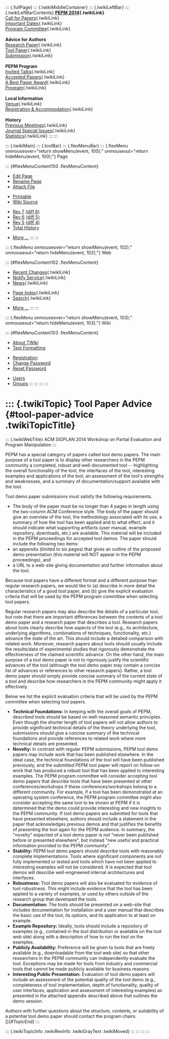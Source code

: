 ::: {.fullPage}
::: {.twikiMiddleContainer}
::: {.twikiLeftBar}
::: {.twikiLeftBarContents}
**[PEPM 2014](WebHome){.twikiLink}**\
[Call for Papers](CallForPapers){.twikiLink}\
[Important Dates](ImportantDates){.twikiLink}\
[Program Committee](ProgramCommittee){.twikiLink}\
\
**Advice for Authors**\
[Research Paper](ResearchPaperAdvice){.twikiLink}\
[Tool Paper](ToolPaperAdvice){.twikiLink}\
[Submission](PaperSubmission){.twikiLink}\
\
**PEPM Program**\
[Invited Talks](InvitedTalks){.twikiLink}\
[Accepted Papers](AcceptedPapers){.twikiLink}\
[A Best Paper Award](ABestPaperAward){.twikiLink}\
[Program](Program){.twikiLink}\
\
**Local Information**\
[Venue](WorkshopVenue){.twikiLink}\
[Registration & Accommodation](RegistrationAndAccomodation){.twikiLink}\
\
**History**\
[Previous Meetings](PreviousMeetings){.twikiLink}\
[Journal Special Issues](SpecialIssues){.twikiLink}\
[Statistics](HistoricalStatistics){.twikiLink}
:::
:::

::: {.twikiMain}
::: {.toolBar}
::: {.flexMenuBar}
::: {.flexMenu onmouseover="return showMenu(event, 100);" onmouseout="return hideMenu(event, 100);"}
Page

::: {#flexMenuContent100 .flexMenuContent}
-   [Edit
    Page](http://www.program-transformation.org/edit/PEPM14/ToolPaperAdvice?t=1536827686)
-   [Rename
    Page](http://www.program-transformation.org/rename/PEPM14/ToolPaperAdvice)
-   [Attach
    File](http://www.program-transformation.org/attach/PEPM14/ToolPaperAdvice)

<!-- -->

-   [Printable](http://www.program-transformation.org/view/PEPM14/ToolPaperAdvice?skin=print.pattern)
-   [Wiki
    Source](http://www.program-transformation.org/view/PEPM14/ToolPaperAdvice?skin=text&raw=on&contenttype=text/plain)

<!-- -->

-   [Rev
    7](http://www.program-transformation.org/view/PEPM14/ToolPaperAdvice?rev=1.7)
    [(diff 6)](http://www.program-transformation.org/rdiff/PEPM14/ToolPaperAdvice?rev1=1.7&rev2=1.6)
-   [Rev
    6](http://www.program-transformation.org/view/PEPM14/ToolPaperAdvice?rev=1.6)
    [(diff 5)](http://www.program-transformation.org/rdiff/PEPM14/ToolPaperAdvice?rev1=1.6&rev2=1.5)
-   [Rev
    5](http://www.program-transformation.org/view/PEPM14/ToolPaperAdvice?rev=1.5)
    [(diff 4)](http://www.program-transformation.org/rdiff/PEPM14/ToolPaperAdvice?rev1=1.5&rev2=1.4)
-   [Total
    History](http://www.program-transformation.org/rdiff/PEPM14/ToolPaperAdvice)

<!-- -->

-   [More
    \...](http://www.program-transformation.org/oops/PEPM14/ToolPaperAdvice?template=oopsmore&param1=1.7&param2=1.7)
:::
:::

::: {.flexMenu onmouseover="return showMenu(event, 102);" onmouseout="return hideMenu(event, 102);"}
Web

::: {#flexMenuContent102 .flexMenuContent}
-   [Recent Changes](WebChanges){.twikiLink}
-   [Notify Service](WebNotify){.twikiLink}
-   [News](WebNews){.twikiLink}

<!-- -->

-   [Page Index](WebIndex){.twikiLink}
-   [Search](WebSearch){.twikiLink}

<!-- -->

-   [More
    \...](http://www.program-transformation.org/oops/PEPM14/ToolPaperAdvice?template=oopsmore&param1=1.7&param2=1.7)
:::
:::

::: {.flexMenu onmouseover="return showMenu(event, 103);" onmouseout="return hideMenu(event, 103);"}
Wiki

::: {#flexMenuContent103 .flexMenuContent}
-   [About
    TWiki](http://www.program-transformation.org/view/TWiki/WebHome)
-   [Text
    Formatting](http://www.program-transformation.org/view/TWiki/TextFormattingRules)

<!-- -->

-   [Registration](http://www.program-transformation.org/view/TWiki/TWikiRegistration)
-   [Change
    Password](http://www.program-transformation.org/view/TWiki/ChangePassword)
-   [Reset
    Password](http://www.program-transformation.org/view/TWiki/ResetPassword)

<!-- -->

-   [Users](http://www.program-transformation.org/view/Main/TWikiUsers)
-   [Groups](http://www.program-transformation.org/view/Main/TWikiGroups)
:::
:::
:::
:::

::: {.twikiTopic}
Tool Paper Advice {#tool-paper-advice .twikiTopicTitle}
=================

::: {.twikiWebTitle}
ACM SIGPLAN 2014 Workshop on Partial Evaluation and Program Manipulation
:::

PEPM has a special category of papers called tool demo papers. The main
purpose of a tool paper is to display other researchers in the PEPM
community a completed, robust and well-documented tool \-- highlighting
the overall functionality of the tool, the interfaces of the tool,
interesting examples and applications of the tool, an assessment of the
tool\'s strengths and weaknesses, and a summary of documentation/support
available with the tool.

Tool demo paper submissions must satisfy the following requirements.

-   The body of the paper must be no longer than 4 pages in length using
    the two-column ACM Conference style. The body of the paper should
    give an overview of the tool, the methodology associated with its
    use, a summary of how the tool has been applied and to what effect,
    and it should indicate what supporting artifacts (user manual,
    example repository, downloads, etc.) are available. This material
    will be included in the PEPM proceedings for accepted tool demos.
    The paper should include the following two items:
-   an appendix (limited to six pages) that gives an outline of the
    proposed demo presentation (this material will NOT appear in the
    PEPM proceedings), and
-   a URL to a web-site giving documentation and further information
    about the tool.

Because tool papers have a different format and a different purpose than
regular research papers, we would like to (a) describe in more detail
the characteristics of a good tool paper, and (b) give the explicit
evaluation criteria that will be used by the PEPM program committee when
selecting tool papers.

Regular research papers may also describe the details of a particular
tool, but note that there are important differences between the contents
of a tool demo paper and a research paper that describes a tool.
Research papers about tools clearly describe how aspects of the tool
(e.g., its architecture, underlying algorithms, combinations of
techniques, functionality, etc.) advance the state of the art. This
should include a detailed comparison with related work. Moreover,
research papers about tools should usually include the results/data of
experimental studies that rigorously demonstrate the effectiveness of
the claimed scientific advance. On the other hand, the main purpose of a
tool demo paper is not to rigorously justify the scientific advances of
the tool (although the tool demo paper may contain a concise list of
advances or references to other research papers). Rather, a tool demo
paper should simply provide concise summary of the current state of a
tool and describe how researchers in the PEPM community might apply it
effectively.

Below we list the explicit evaluation criteria that will be used by the
PEPM committee when selecting tool papers.

-   **Technical Foundations:** In keeping with the overall goals of
    PEPM, described tools should be based on well-reasoned semantic
    principles. Even though the shorter length of tool papers will not
    allow authors to provide significant technical details of the theory
    underlying the tool, submissions should give a concise summary of
    the technical foundations and provide references to related work
    where more technical details are presented.
-   **Novelty:** In contrast with regular PEPM submissions, PEPM tool
    demo papers may include work that has been published elsewhere. In
    the ideal case, the technical foundations of the tool will have been
    published previously, and the submitted PEPM tool paper will report
    on follow-on work that has produced a robust tool that has been
    applied to interesting examples. The PEPM program committee will
    consider accepting tool demo papers that describe tools that have
    been presented at other conferences/workshops if these
    conferences/workshops belong to a different community. For example,
    if a tool has been demonstrated at an operating system conference,
    the PEPM program committee might also consider accepting the same
    tool to be shown at PEPM if it is determined that the demo could
    provide interesting and new insights to the PEPM community. If tool
    demo papers are submitted for tools that have presented elsewhere,
    authors should include a statement in the paper that acknowledges
    previous demos and that justifies the benefits of presenting the
    tool again for the PEPM audience. In summary, the \"novelty\"
    expected of a tool demo paper is not \"never been published before
    or presented elsewhere\", but instead \"new useful and practical
    information provided to the PEPM community\".
-   **Stability:** PEPM tool demo papers should describe tools with
    reasonably complete implementations. Tools where significant
    components are not fully implemented or tested and tools which have
    not been applied to interesting examples will not be considered. It
    is expected that tool demos will describe well-engineered internal
    architectures and interfaces.
-   **Robustness:** Tool demo papers will also be evaluated for evidence
    of tool robustness. This might include evidence that the tool has
    been applied to a variety of examples, or used by others outside of
    the research group that developed the tools.
-   **Documentation:** The tools should be presented on a web-site that
    includes documentation for installation and a user manual that
    describes the basic use of the tool, its options, and its
    application to at least on example.
-   **Example Repository:** Ideally, tools should include a repository
    of examples (e.g., contained in the tool distribution or available
    on the tool web site) along with a description of how to run the
    tool on the examples.
-   **Publicly Availability:** Preference will be given to tools that
    are freely available (e.g., downloadable from the tool web site) so
    that other researchers in the PEPM community can independently
    evaluate the tool. Exceptions may be made for tools from industry
    and commercial tools that cannot be made publicly available for
    business reasons.
-   **Interesting Public Presentation:** Evaluation of tool demo papers
    will include an assessment of the potential quality of the tool demo
    (e.g., completeness of tool implementation, depth of functionality,
    quality of user interfaces, application and assessment of
    interesting examples) as presented in the attached appendix
    described above that outlines the demo session.

Authors with further questions about the structure, contents, or
suitability of a potential tool demo paper should contact the program
chairs.\
[]{#TopicEnd}
:::

::: {.twikiTopicInfo .twikiRevInfo .twikiGrayText .twikiMoved}
:::
:::
:::
:::
